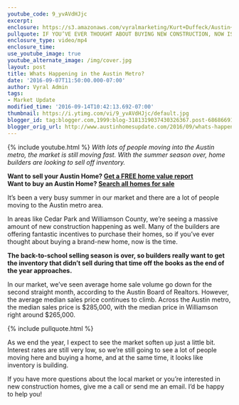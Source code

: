 ```yaml
---
youtube_code: 9_yvAVdHJjc
excerpt:
enclosure: https://s3.amazonaws.com/vyralmarketing/Kurt+Duffeck/Austin+Real+Estate+Agent-+Whats+Happening+in+the+Austin+Metro%253F.mp4
pullquote: IF YOU’VE EVER THOUGHT ABOUT BUYING NEW CONSTRUCTION, NOW IS THE TIME.
enclosure_type: video/mp4
enclosure_time:
use_youtube_image: true
youtube_alternate_image: /img/cover.jpg
layout: post
title: Whats Happening in the Austin Metro?
date: '2016-09-07T11:50:00.000-07:00'
author: Vyral Admin
tags:
- Market Update
modified_time: '2016-09-14T10:42:13.692-07:00'
thumbnail: https://i.ytimg.com/vi/9_yvAVdHJjc/default.jpg
blogger_id: tag:blogger.com,1999:blog-3181319037430326367.post-6868669149637394754
blogger_orig_url: http://www.austinhomesupdate.com/2016/09/whats-happening-in-austin-metro.html
---
```

{% include youtube.html %}
*With lots of people moving into the Austin metro, the market is still moving fast. With the summer season over, home builders are looking to sell off inventory.*

**Want to sell your Austin Home? <a href="http://kurtduffeck.aus.exprealty.com/sell.php">Get a FREE home value report</a><br>
Want to buy an Austin Home? <a href="http://kurtduffeck.aus.exprealty.com/index.php?keya=22006#29.882772534925905,-98.2386540771484,30.706861020926652,-97.42154592285152--">Search all homes for sale</a>**

It’s been a very busy summer in our market and there are a lot of people moving to the Austin metro area.

In areas like Cedar Park and Williamson County, we’re seeing a massive amount of new construction happening as well. Many of the builders are offering fantastic incentives to purchase their homes, so if you’ve ever thought about buying a brand-new home, now is the time.

**The back-to-school selling season is over, so builders really want to get the inventory that didn’t sell during that time off the books as the end of the year approaches.**

In our market, we’ve seen average home sale volume go down for the second straight month, according to the Austin Board of Realtors. However, the average median sales price continues to climb. Across the Austin metro, the median sales price is $285,000, with the median price in Williamson right around $265,000.

{% include pullquote.html %}

As we end the year, I expect to see the market soften up just a little bit. Interest rates are still very low, so we’re still going to see a lot of people moving here and buying a home, and at the same time, it looks like inventory is building.

If you have more questions about the local market or you’re interested in new construction homes, give me a call or send me an email. I’d be happy to help you!
